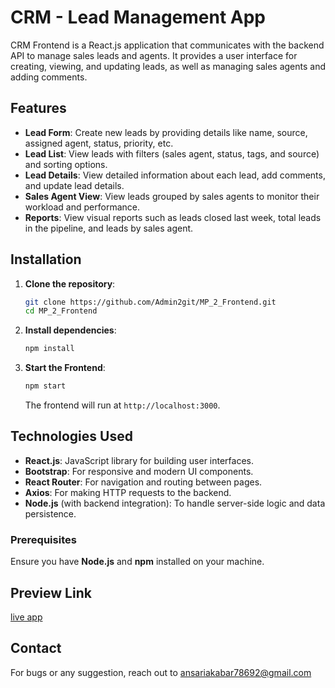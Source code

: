 # CRM - Lead Management App 

 CRM Frontend is a React.js application that communicates with the backend API to manage sales leads and agents. It provides a user interface for creating, viewing, and updating leads, as well as managing sales agents and adding comments.

## Features

- **Lead Form**: Create new leads by providing details like name, source, assigned agent, status, priority, etc.
- **Lead List**: View leads with filters (sales agent, status, tags, and source) and sorting options.
- **Lead Details**: View detailed information about each lead, add comments, and update lead details.
- **Sales Agent View**: View leads grouped by sales agents to monitor their workload and performance.
- **Reports**: View visual reports such as leads closed last week, total leads in the pipeline, and leads by sales agent.

## Installation

1. **Clone the repository**:

    ```bash
    git clone https://github.com/Admin2git/MP_2_Frontend.git
    cd MP_2_Frontend
    ```

2. **Install dependencies**:

    ```bash
    npm install
    ```

3. **Start the Frontend**:

    ```bash
    npm start
    ```

    The frontend will run at `http://localhost:3000`.


## Technologies Used

- **React.js**: JavaScript library for building user interfaces.
- **Bootstrap**: For responsive and modern UI components.
- **React Router**: For navigation and routing between pages.
- **Axios**: For making HTTP requests to the backend.
- **Node.js** (with backend integration): To handle server-side logic and data persistence.

### Prerequisites
Ensure you have **Node.js** and **npm** installed on your machine.


## Preview Link

[live app](https://mp-2-frontend-jet.vercel.app/)


## Contact

For bugs or any suggestion, reach out to ansariakabar78692@gmail.com
